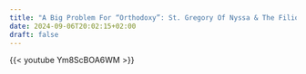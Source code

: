 ```yaml
---
title: "A Big Problem For “Orthodoxy”: St. Gregory Of Nyssa & The Filioque"
date: 2024-09-06T20:02:15+02:00
draft: false
---
```


{{< youtube Ym8ScBOA6WM >}}
